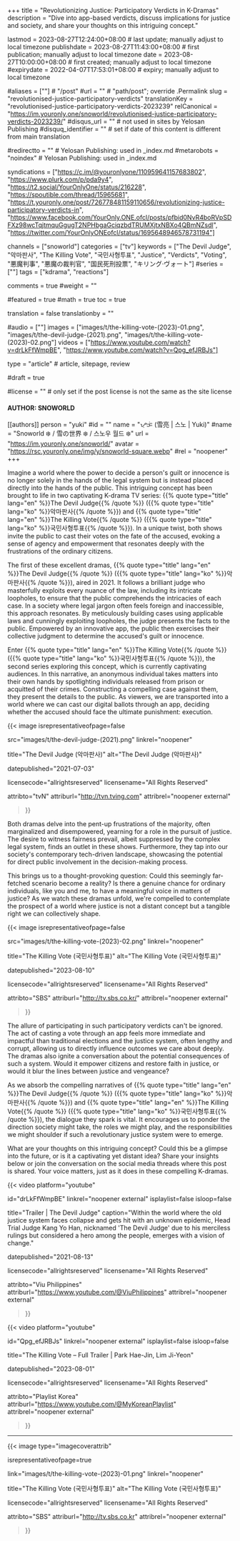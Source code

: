 +++
title = "Revolutionizing Justice: Participatory Verdicts in K-Dramas"
description = "Dive into app-based verdicts, discuss implications for justice and society, and share your thoughts on this intriguing concept."

lastmod = 2023-08-27T12:24:00+08:00                 # last update; manually adjust to local timezone
publishdate = 2023-08-27T11:43:00+08:00             # first publication; manually adjust to local timezone
date = 2023-08-27T10:00:00+08:00                    # first created; manually adjust to local timezone
#expirydate = 2022-04-07T17:53:01+08:00              # expiry; manually adjust to local timezone

#aliases = [""]                                        # "/post"
#url = ""                                              # "path/post"; override .Permalink
slug = "revolutionised-justice-participatory-verdicts"
translationKey = "revolutionised-justice-participatory-verdicts-2023239"
relCanonical = "https://im.youronly.one/snoworld/revolutionised-justice-participatory-verdicts-2023239/"
#disqus_url = ""                                       # not used in sites by Yelosan Publishing
#disquq_identifier = ""                                # set if date of this content is different from main translation

#redirectto = ""                                       # Yelosan Publishing: used in _index.md
#metarobots = "noindex"                                # Yelosan Publishing: used in _index.md

syndications = ["https://c.im/@youronlyone/110959641157683802", "https://www.plurk.com/p/pda9y4", "https://t2.social/YourOnlyOne/status/216228", "https://spoutible.com/thread/15965681", "https://t.youronly.one/post/726778481159110656/revolutionizing-justice-participatory-verdicts-in", "https://www.facebook.com/YourOnly.ONE.ofcl/posts/pfbid0NvR4boRVpSDFXz98wcTqjtmquGgugT2NPHbgaGciqzbdTRUMXjtxNBXo4QBmNZsdl", "https://twitter.com/YourOnlyONEofcl/status/1695648946578731194"]

channels = ["snoworld"]
categories = ["tv"]
keywords = ["The Devil Judge", "악마판사", "The Killing Vote", "국민사형투표", "Justice", "Verdicts", "Voting", "悪魔判事", "悪魔の裁判官", "国民死刑投票", "キリング·ヴォート"]
#series = [""]
tags = ["kdrama", "reactions"]

comments = true
#weight = ""

#featured = true
#math = true
toc = true

translation = false
translationby = ""

#audio = [""]
images = ["images/t/the-killing-vote-(2023)-01.png", "images/t/the-devil-judge-(2021).png", "images/t/the-killing-vote-(2023)-02.png"]
videos = ["https://www.youtube.com/watch?v=drLkFfWmpBE", "https://www.youtube.com/watch?v=Qpg_efJRBJs"]

type = "article"                                             # article, sitepage, review

#draft = true

#license = ""                                          # only set if the post license is not the same as the site license

#### AUTHOR: SNOWORLD ####
[[authors]]
  person = "yuki"
  #id = ""
  name = "ᜌᜓᜃᜒ (雪亮 | 스노 | Yuki)"
  #name = "Snoworld ❄️ / 雪の世界 ❄️ / 스노우 월드 ❄️"
  url = "https://im.youronly.one/snoworld/"
  avatar = "https://rsc.youronly.one/img/y/snoworld-square.webp"
  #rel = "noopener"
+++

Imagine a world where the power to decide a person's guilt or innocence is no longer solely in the hands of the legal system but is instead placed directly into the hands of the public. This intriguing concept has been brought to life in two captivating K-drama TV series: {{% quote type="title" lang="en" %}}The Devil Judge{{% /quote %}} ({{% quote type="title" lang="ko" %}}악마판사{{% /quote %}}) and {{% quote type="title" lang="en" %}}The Killing Vote{{% /quote %}} ({{% quote type="title" lang="ko" %}}국민사형투표{{% /quote %}}). In a unique twist, both shows invite the public to cast their votes on the fate of the accused, evoking a sense of agency and empowerment that resonates deeply with the frustrations of the ordinary citizens.

<!--more-->

The first of these excellent dramas, {{% quote type="title" lang="en" %}}The Devil Judge{{% /quote %}} ({{% quote type="title" lang="ko" %}}악마판사{{% /quote %}}), aired in 2021. It follows a brilliant judge who masterfully exploits every nuance of the law, including its intricate loopholes, to ensure that the public comprehends the intricacies of each case. In a society where legal jargon often feels foreign and inaccessible, this approach resonates. By meticulously building cases using applicable laws and cunningly exploiting loopholes, the judge presents the facts to the public. Empowered by an innovative app, the public then exercises their collective judgment to determine the accused's guilt or innocence.

Enter {{% quote type="title" lang="en" %}}The Killing Vote{{% /quote %}} ({{% quote type="title" lang="ko" %}}국민사형투표{{% /quote %}}), the second series exploring this concept, which is currently captivating audiences. In this narrative, an anonymous individual takes matters into their own hands by spotlighting individuals released from prison or acquitted of their crimes. Constructing a compelling case against them, they present the details to the public. As viewers, we are transported into a world where we can cast our digital ballots through an app, deciding whether the accused should face the ultimate punishment: execution.

{{< image
  isrepresentativeofpage=false

  src="images/t/the-devil-judge-(2021).png"
  linkrel="noopener"

  title="The Devil Judge (악마판사)"
  alt="The Devil Judge (악마판사)"

  datepublished="2021-07-03"

  licensecode="allrightsreserved"
  licensename="All Rights Reserved"

  attribto="tvN"
  attriburl="http://tvn.tving.com"
  attribrel="noopener external"
>}}

Both dramas delve into the pent-up frustrations of the majority, often marginalized and disempowered, yearning for a role in the pursuit of justice. The desire to witness fairness prevail, albeit suppressed by the complex legal system, finds an outlet in these shows. Furthermore, they tap into our society's contemporary tech-driven landscape, showcasing the potential for direct public involvement in the decision-making process.

This brings us to a thought-provoking question: Could this seemingly far-fetched scenario become a reality? Is there a genuine chance for ordinary individuals, like you and me, to have a meaningful voice in matters of justice? As we watch these dramas unfold, we're compelled to contemplate the prospect of a world where justice is not a distant concept but a tangible right we can collectively shape.

{{< image
  isrepresentativeofpage=false

  src="images/t/the-killing-vote-(2023)-02.png"
  linkrel="noopener"

  title="The Killing Vote (국민사형투표)"
  alt="The Killing Vote (국민사형투표)"

  datepublished="2023-08-10"

  licensecode="allrightsreserved"
  licensename="All Rights Reserved"

  attribto="SBS"
  attriburl="http://tv.sbs.co.kr/"
  attribrel="noopener external"
>}}

The allure of participating in such participatory verdicts can't be ignored. The act of casting a vote through an app feels more immediate and impactful than traditional elections and the justice system, often lengthy and corrupt, allowing us to directly influence outcomes we care about deeply. The dramas also ignite a conversation about the potential consequences of such a system. Would it empower citizens and restore faith in justice, or would it blur the lines between justice and vengeance?

As we absorb the compelling narratives of {{% quote type="title" lang="en" %}}The Devil Judge{{% /quote %}} ({{% quote type="title" lang="ko" %}}악마판사{{% /quote %}}) and {{% quote type="title" lang="en" %}}The Killing Vote{{% /quote %}} ({{% quote type="title" lang="ko" %}}국민사형투표{{% /quote %}}), the dialogue they spark is vital. It encourages us to ponder the direction society might take, the roles we might play, and the responsibilities we might shoulder if such a revolutionary justice system were to emerge.

What are your thoughts on this intriguing concept? Could this be a glimpse into the future, or is it a captivating yet distant idea? Share your insights below or join the conversation on the social media threads where this post is shared. Your voice matters, just as it does in these compelling K-dramas.

{{< video
  platform="youtube"

  id="drLkFfWmpBE"
  linkrel="noopener external"
  isplaylist=false
  isloop=false

  title="Trailer | The Devil Judge"
  caption="Within the world where the old justice system faces collapse and gets hit with an unknown epidemic, Head Trial Judge Kang Yo Han, nicknamed 'The Devil Judge' due to his merciless rulings but considered a hero among the people, emerges with a vision of change."

  datepublished="2021-08-13"

  licensecode="allrightsreserved"
  licensename="All Rights Reserved"

  attribto="Viu Philippines"
  attriburl="https://www.youtube.com/@ViuPhilippines"
  attribrel="noopener external"
>}}

{{< video
  platform="youtube"

  id="Qpg_efJRBJs"
  linkrel="noopener external"
  isplaylist=false
  isloop=false

  title="The Killing Vote – Full Trailer | Park Hae-Jin, Lim Ji-Yeon"

  datepublished="2023-08-01"

  licensecode="allrightsreserved"
  licensename="All Rights Reserved"

  attribto="Playlist Korea"
  attriburl="https://www.youtube.com/@MyKoreanPlaylist"
  attribrel="noopener external"
>}}

---

{{< image
  type="imagecoverattrib"

  isrepresentativeofpage=true

  link="images/t/the-killing-vote-(2023)-01.png"
  linkrel="noopener"

  title="The Killing Vote (국민사형투표)"
  alt="The Killing Vote (국민사형투표)"

  licensecode="allrightsreserved"
  licensename="All Rights Reserved"

  attribto="SBS"
  attriburl="http://tv.sbs.co.kr"
  attribrel="noopener external"
>}}
